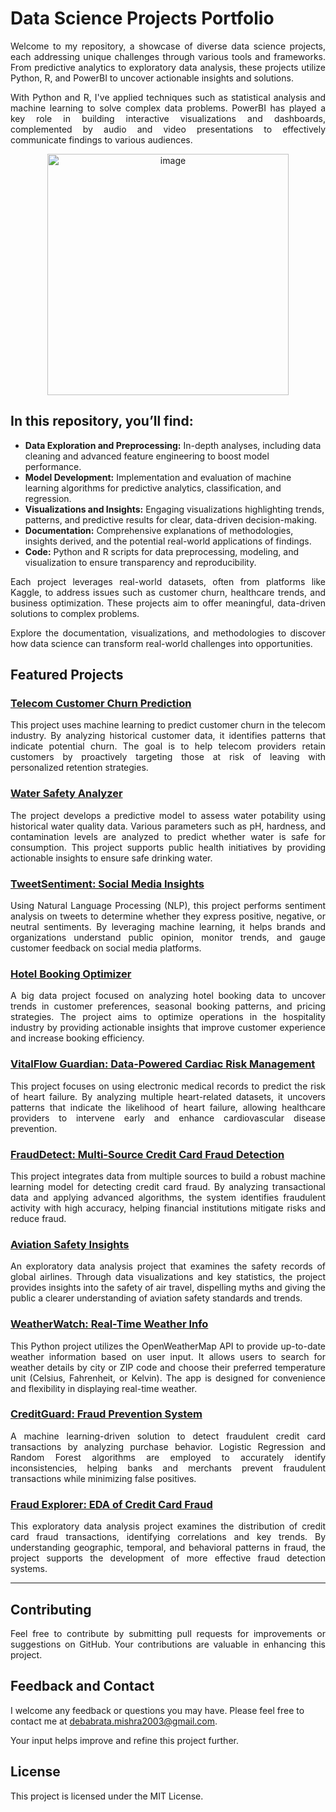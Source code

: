 # Data Science Projects Portfolio
<p align="justify">
Welcome to my repository, a showcase of diverse data science projects, each addressing unique challenges through various tools and frameworks. From predictive analytics to exploratory data analysis, these projects utilize Python, R, and PowerBI to uncover actionable insights and solutions.
</p>
<p align="justify">
With Python and R, I've applied techniques such as statistical analysis and machine learning to solve complex data problems. PowerBI has played a key role in building interactive visualizations and dashboards, complemented by audio and video presentations to effectively communicate findings to various audiences.
</p>
<p align="center">
<img width="386" alt="image" src="https://github.com/user-attachments/assets/b3b9bc78-f416-4b1f-b22a-a3a6e6fe4149">
</p>

## In this repository, you’ll find:

- **Data Exploration and Preprocessing:** In-depth analyses, including data cleaning and advanced feature engineering to boost model performance.
- **Model Development:** Implementation and evaluation of machine learning algorithms for predictive analytics, classification, and regression.
- **Visualizations and Insights:** Engaging visualizations highlighting trends, patterns, and predictive results for clear, data-driven decision-making.
- **Documentation:** Comprehensive explanations of methodologies, insights derived, and the potential real-world applications of findings.
- **Code:** Python and R scripts for data preprocessing, modeling, and visualization to ensure transparency and reproducibility.


<p align="justify">
Each project leverages real-world datasets, often from platforms like Kaggle, to address issues such as customer churn, healthcare trends, and business optimization. These projects aim to offer meaningful, data-driven solutions to complex problems.
</p>

<p align="justify">
Explore the documentation, visualizations, and methodologies to discover how data science can transform real-world challenges into opportunities.
</p>

## Featured Projects

### [Telecom Customer Churn Prediction](https://github.com/dmishra1982/DM_Portfolio/tree/main/Telecom%20Churn%20Predictor)
<p align="justify">
This project uses machine learning to predict customer churn in the telecom industry. By analyzing historical customer data, it identifies patterns that indicate potential churn. The goal is to help telecom providers retain customers by proactively targeting those at risk of leaving with personalized retention strategies.
</p>

### [Water Safety Analyzer](https://github.com/dmishra1982/DM_Portfolio/tree/main/Water%20Safety%20Analyzer)
<p align="justify">
The project develops a predictive model to assess water potability using historical water quality data. Various parameters such as pH, hardness, and contamination levels are analyzed to predict whether water is safe for consumption. This project supports public health initiatives by providing actionable insights to ensure safe drinking water.
</p>

### [TweetSentiment: Social Media Insights](https://github.com/dmishra1982/DM_Portfolio/tree/main/TweetSentiment%3A%20Social%20Media%20Insights)
<p align="justify">
Using Natural Language Processing (NLP), this project performs sentiment analysis on tweets to determine whether they express positive, negative, or neutral sentiments. By leveraging machine learning, it helps brands and organizations understand public opinion, monitor trends, and gauge customer feedback on social media platforms.
</p>

### [Hotel Booking Optimizer](https://github.com/dmishra1982/DM_Portfolio/tree/main/Hotel%20Booking%20Optimizer)
<p align="justify">
A big data project focused on analyzing hotel booking data to uncover trends in customer preferences, seasonal booking patterns, and pricing strategies. The project aims to optimize operations in the hospitality industry by providing actionable insights that improve customer experience and increase booking efficiency.
</p>

### [VitalFlow Guardian: Data-Powered Cardiac Risk Management](https://github.com/dmishra1982/DM_Portfolio/tree/main/VitalFlow%20Guardian:%20Data-Powered%20Cardiac%20Risk%20Management)
<p align="justify">
This project focuses on using electronic medical records to predict the risk of heart failure. By analyzing multiple heart-related datasets, it uncovers patterns that indicate the likelihood of heart failure, allowing healthcare providers to intervene early and enhance cardiovascular disease prevention.
</p>

### [FraudDetect: Multi-Source Credit Card Fraud Detection](https://github.com/dmishra1982/DM_Portfolio/tree/main/FraudDetect%3A%20Multi-Source%20Credit%20Card%20Fraud%20Detection)
<p align="justify">
This project integrates data from multiple sources to build a robust machine learning model for detecting credit card fraud. By analyzing transactional data and applying advanced algorithms, the system identifies fraudulent activity with high accuracy, helping financial institutions mitigate risks and reduce fraud.
</p>

### [Aviation Safety Insights](https://github.com/dmishra1982/DM_Portfolio/tree/main/Aviation%20Safety%20Insights)
<p align="justify">
An exploratory data analysis project that examines the safety records of global airlines. Through data visualizations and key statistics, the project provides insights into the safety of air travel, dispelling myths and giving the public a clearer understanding of aviation safety standards and trends.
</p>

### [WeatherWatch: Real-Time Weather Info](https://github.com/dmishra1982/DM_Portfolio/tree/main/WeatherWatch%3A%20Real-Time%20Weather%20Info)
<p align="justify">
This Python project utilizes the OpenWeatherMap API to provide up-to-date weather information based on user input. It allows users to search for weather details by city or ZIP code and choose their preferred temperature unit (Celsius, Fahrenheit, or Kelvin). The app is designed for convenience and flexibility in displaying real-time weather.
</p>

### [CreditGuard: Fraud Prevention System](https://github.com/dmishra1982/DM_Portfolio/tree/main/CreditGuard%3A%20Fraud%20Prevention%20System)
<p align="justify">
A machine learning-driven solution to detect fraudulent credit card transactions by analyzing purchase behavior. Logistic Regression and Random Forest algorithms are employed to accurately identify inconsistencies, helping banks and merchants prevent fraudulent transactions while minimizing false positives.
</p>

### [Fraud Explorer: EDA of Credit Card Fraud](https://github.com/dmishra1982/DM_Portfolio/tree/main/Fraud%20Explorer%3A%20EDA%20of%20Credit%20Card%20Fraud)
<p align="justify">
This exploratory data analysis project examines the distribution of credit card fraud transactions, identifying correlations and key trends. By understanding geographic, temporal, and behavioral patterns in fraud, the project supports the development of more effective fraud detection systems.
</p>

---

## Contributing

<p align="justify">
Feel free to contribute by submitting pull requests for improvements or suggestions on GitHub. Your contributions are valuable in enhancing this project.
</p>

## Feedback and Contact

I welcome any feedback or questions you may have. Please feel free to contact me at [debabrata.mishra2003@gmail.com](mailto:debabrata.mishra2003@gmail.com). 

Your input helps improve and refine this project further.

## License

This project is licensed under the MIT License.
